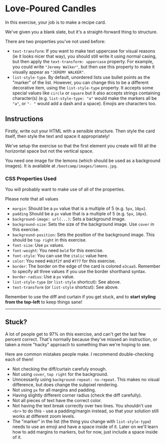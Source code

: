 # Love-Poured Candles

In this exercise, your job is to make a recipe card.

We've given you a blank slate, but it's a straight-forward thing to structure.

There are two properties you've not used before:

- `text-transform`: If you want to make text uppercase for visual reasons (ie it looks nicer that way), you should still write it using normal casing, but then apply the `text-transform: uppercase` property. For example, you could write `"Jeremy Walker"`, but then use this property to make it visually appear as `"JEREMY WALKER"`.
- `list-style-type`. By default, unordered lists use bullet points as the "marker" of the list. However, you can change this to be a different decorative item, using the `list-style-type` property. It accepts some special values like `circle` or `square` but it also accepts strings containing character(s) (e.g. `list-style-type: "a"` would make the markers all be `"a"`, or `"- "` would add a dash and a space). Emojis are characters too.

## Instructions

Firstly, write out your HTML with a sensible structure. Then style the card itself, then style the text and space it appropriately!

We've setup the exercise so that the first element you create will fill all the horizontal space but not the vertical space.

You need one image for the lemons (which should be used as a background images). It is available at `/bootcamp/images/lemons.jpg`.

### CSS Properties Used

You will probably want to make use of all of the properties.

Please note that all values

- `margin`: Should be a `px` value that is a multiple of 5 (e.g. `5px`, `10px`).
- `padding` Should be a `px` value that is a multiple of 5 (e.g. `5px`, `10px`).
- `background-image: url(...)`: Sets a background image.
- `background-size`: Sets the size of the background image. Use `cover` in this exercise.
- `background-position`: Sets the position of the background image. This should be `top right` in this exercise.
- `font-size`: Use `px` values.
- `font-weight`: You need `bold` for this exercise.
- `font-style`: You can use the `italic` value here.
- `color`: You need `#4b3f2f` and `#777` for this exercise.
- `border`: The border on the edge of the card is colored `e3caa5`. Remember to specify all three values if you use the border shorthand syntax.
- `border-radius`: Use a `px` value.
- `list-style-type` (or `list-style` shortcut): See above.
- `text-transform` (or `list-style` shortcut): See above.

Remember to use the diff and curtain if you get stuck, and to **start styling from the top-left** to keep things sane!

<hr class="mt-40 mb-32 border-borderColor5"/>

## Stuck?

A lot of people get to 97% on this exercise, and can't get the last few percent correct.
That's normally because they've missed an instruction, or taken a more "hacky" approach to something than we're hoping to see.

Here are common mistakes people make.
I recommend double-checking each of them!

- Not checking the diff/curtain carefuly enough.
- Not using `cover`, `top right` for the background.
- Unncessarily using `background-repeat: no-repeat`. This makes no visual difference, but does change the subpixel rendering.
- Not using `px` for all margins and padding.
- Having slightly different corner radius (check the diff carefully).
- Not all pieces of text have the correct color.
- Not having the text break correctly over two lines. You shouldn't use `<br>` to do this - use a padding/margin instead, so that your solution still works at different zoom levels.
- The "marker" in the list (the thing you change with `list-style-type`) needs to use an emoji and have a space inside of it. Later on we'll learn how to add margins to markers, but for now, just include a space inside of it.
